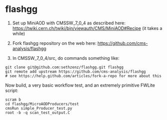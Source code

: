 flashgg
=======
1. Set up MiniAOD with CMSSW_7_0_4 as described here: https://twiki.cern.ch/twiki/bin/viewauth/CMS/MiniAOD#Recipe  (it takes a while)

2. Fork flashgg repository on the web here: https://github.com/cms-analysis/flashgg

3. In CMSSW_7_0_4/src, do commands something like: 

```
git clone git@github.com:sethzenz/flashgg.git flashgg
git remote add upstream https://github.com/cms-analysis/flashgg
# see https://help.github.com/articles/fork-a-repo for more about this 
```

Now build, a very basic workflow test, and an extremely primitive FWLite script:

```
scram b
cd flashgg/MicroAODProducers/test
cmsRun simple_Producer_test.py
root -b -q scan_test_output.C
```